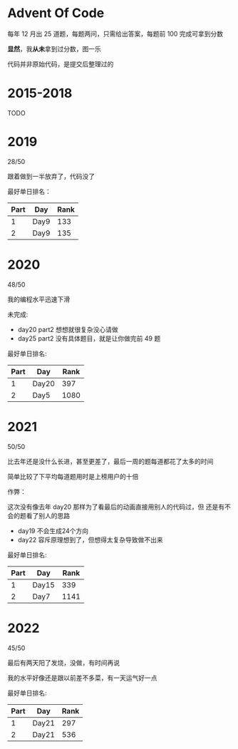 # Advent Of Code

每年 12 月出 25 道题，每题两问，只需给出答案，每题前 100 完成可拿到分数

**显然**，我**从未**拿到过分数，图一乐

代码并非原始代码，是提交后整理过的

# 2015-2018

TODO

# 2019

28/50

跟着做到一半放弃了，代码没了

最好单日排名：

| Part | Day | Rank |
| --- | --- | ---|
| 1 | Day9 | 133 |
| 2 | Day9 | 135 |

# 2020

48/50

我的编程水平迅速下滑

未完成:

- day20 part2 想想就很复杂没心请做
- day25 part2 没有具体题目，就是让你做完前 49 题

最好单日排名:

| Part | Day | Rank |
| --- | --- | --- |
| 1 | Day20 | 397 |
| 2 | Day5 | 1080 |

# 2021

50/50

比去年还是没什么长进，甚至更差了，最后一周的题每道都花了太多的时间

简单比较了下平均每道题用时是上榜用户的十倍

作弊：

这次没有像去年 day20 那样为了看最后的动画直接用别人的代码过，但
还是有不会的题看了别人的思路

- day19 不会生成24个方向
- day22 容斥原理想到了，但想得太复杂导致做不出来

最好单日排名:

| Part | Day | Rank |
| --- | --- | --- |
| 1 | Day15 | 339 |
| 2 | Day7 | 1141 |

# 2022

45/50

最后有两天阳了发烧，没做，有时间再说

我的水平好像还是跟以前差不多菜，有一天运气好一点

最好单日排名:

| Part | Day | Rank |
| --- | --- | --- |
| 1 | Day21 | 297 |
| 2 | Day21 | 536 |

